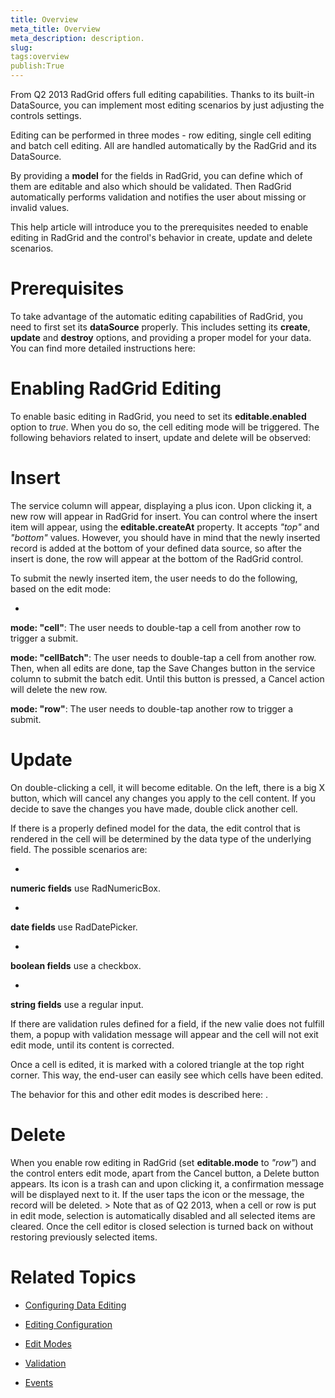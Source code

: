 ```yaml
---
title: Overview
meta_title: Overview
meta_description: description.
slug: 
tags:overview
publish:True
---
```



From Q2 2013 RadGrid offers full editing capabilities. Thanks to its built-in DataSource, you can implement most editing scenarios by just adjusting
				the controls settings.
			

Editing can be performed in three modes - row editing, single cell editing and batch cell editing. All are handled automatically by the RadGrid
				and its DataSource.
			

By providing a __model__ for the fields in RadGrid, you can define which of them are editable and also which should be
				validated. Then RadGrid automatically performs validation and notifies the user about missing or invalid values.
			

This help article will introduce you to the prerequisites needed to enable editing in RadGrid and the control's behavior in create, update and delete scenarios.

# Prerequisites

To take advantage of the automatic editing capabilities of RadGrid, you need to first set its __dataSource__ properly. This includes
					setting its __create__, __update__ and __destroy__ options, and providing a proper model for
					your data. You can find more detailed instructions here: [](142aaf90-387f-4688-9e64-11e31edbdf75)

# Enabling RadGrid Editing

To enable basic editing in RadGrid, you need to set its __editable.enabled__ option to *true*.
					When you do so, the cell editing mode will be triggered. The following behaviors related to insert, update and delete will be observed:
				

# Insert

The service column will appear, displaying a plus icon. Upon clicking it, a new row will appear in RadGrid for insert. You can control where
							the insert item will appear, using the __editable.createAt__ property. It accepts *"top"* and
							*"bottom"* values. However, you should have in mind that the newly inserted record is added at the bottom of your defined
							data source, so after the insert is done, the row will appear at the bottom of the RadGrid control.
						

To submit the newly inserted item, the user needs to do the following, based on the edit mode:

* 

__mode: "cell"__: The user needs to double-tap a cell from another row to trigger a submit.
								

__mode: "cellBatch"__: The user needs to double-tap a cell from another row. Then, when all edits are done, tap the
									Save Changes button in the service column to submit the batch edit. Until this button is pressed, a Cancel action will delete the new row.
								

__mode: "row"__: The user needs to double-tap another row to trigger a submit.
								

# Update

On double-clicking a cell, it will become editable. On the left, there is a big X button, which will cancel any changes you apply
							to the cell content. If you decide to save the changes you have made, double click another cell.
						

If there is a properly defined model for the data, the edit control that is rendered in the cell will be determined by the
							data type of the underlying field. The possible scenarios are:
						

* 

__numeric fields__ use RadNumericBox.
								

* 

__date fields__ use RadDatePicker.
								

* 

__boolean fields__ use a checkbox.
								

* 

__string fields__ use a regular input.
								

If there are validation rules defined for a field, if the new valie does not fulfill them, a popup with validation message will
							appear and the cell will not exit edit mode, until its content is corrected.
						

Once a cell is edited, it is marked with a colored triangle at the top right corner. This way, the end-user can easily see which
							cells have been edited.
						

The behavior for this and other edit modes is described here: [](0e7ed261-b633-4538-9d68-ef58ddd4cdea).
						

# Delete

When you enable row editing in RadGrid (set __editable.mode__ to *"row"*) and the control enters
							edit mode, apart from the Cancel button, a Delete button appears. Its icon is a trash can and upon clicking it, a confirmation message will be
							displayed next to it. If the user taps the icon or the message, the record will be deleted.
						>
                Note that as of Q2 2013, when a cell or row is put in edit mode, selection is automatically disabled and all selected items are cleared. Once the 
                cell editor is closed selection is turned back on without restoring previously selected items.
              

# Related Topics

 * [Configuring Data Editing]({{slug:configuring-data-editing}})

 * [Editing Configuration]({{slug:editing-configuration}})

 * [Edit Modes]({{slug:edit-modes}})

 * [Validation]({{slug:validation}})

 * [Events]({{slug:events}})
